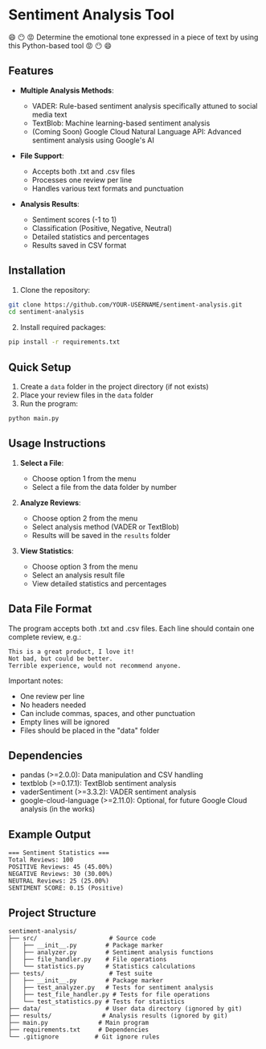 # Sentiment Analysis Tool

:smile: :no_mouth: :rage: Determine the emotional tone expressed in a piece of text by using this Python-based tool :rage: :no_mouth: :smile: 


## Features

- **Multiple Analysis Methods**:
  - VADER: Rule-based sentiment analysis specifically attuned to social media text
  - TextBlob: Machine learning-based sentiment analysis
  - (Coming Soon) Google Cloud Natural Language API: Advanced sentiment analysis using Google's AI

- **File Support**:
  - Accepts both .txt and .csv files
  - Processes one review per line
  - Handles various text formats and punctuation

- **Analysis Results**:
  - Sentiment scores (-1 to 1)
  - Classification (Positive, Negative, Neutral)
  - Detailed statistics and percentages
  - Results saved in CSV format

## Installation

1. Clone the repository:
```bash
git clone https://github.com/YOUR-USERNAME/sentiment-analysis.git
cd sentiment-analysis
```

2. Install required packages:
```bash
pip install -r requirements.txt
```

## Quick Setup

1. Create a `data` folder in the project directory (if not exists)
2. Place your review files in the `data` folder
3. Run the program:
```bash
python main.py
```

## Usage Instructions

1. **Select a File**:
   - Choose option 1 from the menu
   - Select a file from the data folder by number

2. **Analyze Reviews**:
   - Choose option 2 from the menu
   - Select analysis method (VADER or TextBlob)
   - Results will be saved in the `results` folder

3. **View Statistics**:
   - Choose option 3 from the menu
   - Select an analysis result file
   - View detailed statistics and percentages

## Data File Format

The program accepts both .txt and .csv files. Each line should contain one complete review, e.g.:
```
This is a great product, I love it!
Not bad, but could be better.
Terrible experience, would not recommend anyone.
```
Important notes:
- One review per line
- No headers needed
- Can include commas, spaces, and other punctuation
- Empty lines will be ignored
- Files should be placed in the "data" folder

## Dependencies

- pandas (>=2.0.0): Data manipulation and CSV handling
- textblob (>=0.17.1): TextBlob sentiment analysis
- vaderSentiment (>=3.3.2): VADER sentiment analysis
- google-cloud-language (>=2.11.0): Optional, for future Google Cloud analysis (in the works)

## Example Output
```
=== Sentiment Statistics ===
Total Reviews: 100
POSITIVE Reviews: 45 (45.00%)
NEGATIVE Reviews: 30 (30.00%)
NEUTRAL Reviews: 25 (25.00%)
SENTIMENT SCORE: 0.15 (Positive)
```
## Project Structure
```
sentiment-analysis/
├── src/                    # Source code
│   ├── __init__.py        # Package marker
│   ├── analyzer.py        # Sentiment analysis functions
│   ├── file_handler.py    # File operations
│   └── statistics.py      # Statistics calculations
├── tests/                  # Test suite
│   ├── __init__.py        # Package marker
│   ├── test_analyzer.py   # Tests for sentiment analysis
│   ├── test_file_handler.py # Tests for file operations
│   └── test_statistics.py # Tests for statistics
├── data/                  # User data directory (ignored by git)
├── results/              # Analysis results (ignored by git)
├── main.py              # Main program
├── requirements.txt     # Dependencies
└── .gitignore          # Git ignore rules
```


